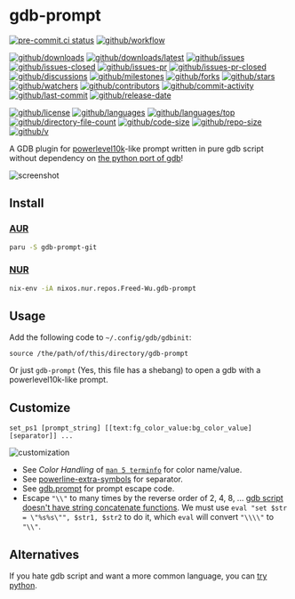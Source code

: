 # gdb-prompt

[![pre-commit.ci status](https://results.pre-commit.ci/badge/github/Freed-Wu/gdb-prompt/main.svg)](https://results.pre-commit.ci/latest/github/Freed-Wu/gdb-prompt/main)
[![github/workflow](https://github.com/Freed-Wu/gdb-prompt/actions/workflows/main.yml/badge.svg)](https://github.com/Freed-Wu/gdb-prompt/actions)

[![github/downloads](https://shields.io/github/downloads/Freed-Wu/gdb-prompt/total)](https://github.com/Freed-Wu/gdb-prompt/releases)
[![github/downloads/latest](https://shields.io/github/downloads/Freed-Wu/gdb-prompt/latest/total)](https://github.com/Freed-Wu/gdb-prompt/releases/latest)
[![github/issues](https://shields.io/github/issues/Freed-Wu/gdb-prompt)](https://github.com/Freed-Wu/gdb-prompt/issues)
[![github/issues-closed](https://shields.io/github/issues-closed/Freed-Wu/gdb-prompt)](https://github.com/Freed-Wu/gdb-prompt/issues?q=is%3Aissue+is%3Aclosed)
[![github/issues-pr](https://shields.io/github/issues-pr/Freed-Wu/gdb-prompt)](https://github.com/Freed-Wu/gdb-prompt/pulls)
[![github/issues-pr-closed](https://shields.io/github/issues-pr-closed/Freed-Wu/gdb-prompt)](https://github.com/Freed-Wu/gdb-prompt/pulls?q=is%3Apr+is%3Aclosed)
[![github/discussions](https://shields.io/github/discussions/Freed-Wu/gdb-prompt)](https://github.com/Freed-Wu/gdb-prompt/discussions)
[![github/milestones](https://shields.io/github/milestones/all/Freed-Wu/gdb-prompt)](https://github.com/Freed-Wu/gdb-prompt/milestones)
[![github/forks](https://shields.io/github/forks/Freed-Wu/gdb-prompt)](https://github.com/Freed-Wu/gdb-prompt/network/members)
[![github/stars](https://shields.io/github/stars/Freed-Wu/gdb-prompt)](https://github.com/Freed-Wu/gdb-prompt/stargazers)
[![github/watchers](https://shields.io/github/watchers/Freed-Wu/gdb-prompt)](https://github.com/Freed-Wu/gdb-prompt/watchers)
[![github/contributors](https://shields.io/github/contributors/Freed-Wu/gdb-prompt)](https://github.com/Freed-Wu/gdb-prompt/graphs/contributors)
[![github/commit-activity](https://shields.io/github/commit-activity/w/Freed-Wu/gdb-prompt)](https://github.com/Freed-Wu/gdb-prompt/graphs/commit-activity)
[![github/last-commit](https://shields.io/github/last-commit/Freed-Wu/gdb-prompt)](https://github.com/Freed-Wu/gdb-prompt/commits)
[![github/release-date](https://shields.io/github/release-date/Freed-Wu/gdb-prompt)](https://github.com/Freed-Wu/gdb-prompt/releases/latest)

[![github/license](https://shields.io/github/license/Freed-Wu/gdb-prompt)](https://github.com/Freed-Wu/gdb-prompt/blob/main/LICENSE)
[![github/languages](https://shields.io/github/languages/count/Freed-Wu/gdb-prompt)](https://github.com/Freed-Wu/gdb-prompt)
[![github/languages/top](https://shields.io/github/languages/top/Freed-Wu/gdb-prompt)](https://github.com/Freed-Wu/gdb-prompt)
[![github/directory-file-count](https://shields.io/github/directory-file-count/Freed-Wu/gdb-prompt)](https://github.com/Freed-Wu/gdb-prompt)
[![github/code-size](https://shields.io/github/languages/code-size/Freed-Wu/gdb-prompt)](https://github.com/Freed-Wu/gdb-prompt)
[![github/repo-size](https://shields.io/github/repo-size/Freed-Wu/gdb-prompt)](https://github.com/Freed-Wu/gdb-prompt)
[![github/v](https://shields.io/github/v/release/Freed-Wu/gdb-prompt)](https://github.com/Freed-Wu/gdb-prompt)

A GDB plugin for
[powerlevel10k](https://github.com/romkatv/powerlevel10k)-like prompt
written in pure gdb script without dependency on
[the python port of gdb](https://sourceware.org/gdb/current/onlinedocs/gdb.html/Python.html)!

![screenshot](https://github.com/gnu-octave/prompt/assets/32936898/4dd002fd-9259-4d44-a854-5e132c32b4db)

## Install

### [AUR](https://aur.archlinux.org/packages/gdb-prompt-git)

```sh
paru -S gdb-prompt-git
```

### [NUR](https://nur.nix-community.org/repos/freed-wu)

```sh
nix-env -iA nixos.nur.repos.Freed-Wu.gdb-prompt
```

## Usage

Add the following code to `~/.config/gdb/gdbinit`:

```gdb
source /the/path/of/this/directory/gdb-prompt
```

Or just `gdb-prompt` (Yes, this file has a shebang) to open a gdb with
a powerlevel10k-like prompt.

## Customize

```gdb
set_ps1 [prompt_string] [[text:fg_color_value:bg_color_value] [separator]] ...
```

![customization](https://github.com/gnu-octave/prompt/assets/32936898/b0457670-553c-46c8-bf1d-985e890199a8)

- See _Color Handling_ of
  [`man 5 terminfo`](https://man7.org/linux/man-pages/man5/terminfo.5.html)
  for color name/value.
- See
  [powerline-extra-symbols](https://github.com/ryanoasis/powerline-extra-symbols)
  for separator.
- See
  [gdb.prompt](https://sourceware.org/gdb/current/onlinedocs/gdb.html/gdb_002eprompt.html)
  for prompt escape code.
- Escape `"\\"` to many times by the reverse order of 2, 4, 8, ...
  [gdb script doesn't have string concatenate functions](https://sourceware.org/gdb/onlinedocs/gdb/Convenience-Funs.html).
  We must use `eval "set $str = \"%s%s\"", $str1, $str2` to do it, which `eval`
  will convert `"\\\\"` to `"\\"`.

## Alternatives

If you hate gdb script and want a more common language, you can [try python](scripts/generate-gdb-prompt.sh).
